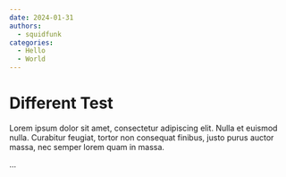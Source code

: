 ```yaml
---
date: 2024-01-31
authors:
  - squidfunk
categories:
  - Hello
  - World
---
```


# Different Test

Lorem ipsum dolor sit amet, consectetur adipiscing elit. Nulla et euismod
nulla. Curabitur feugiat, tortor non consequat finibus, justo purus auctor
massa, nec semper lorem quam in massa.

<!-- more -->
...

